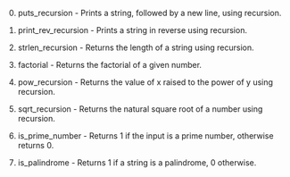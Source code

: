 0. puts_recursion - Prints a string, followed by a new line, using recursion.

1. print_rev_recursion - Prints a string in reverse using recursion.

2. strlen_recursion - Returns the length of a string using recursion.

3. factorial - Returns the factorial of a given number.

4. pow_recursion - Returns the value of x raised to the power of y using recursion.

5. sqrt_recursion - Returns the natural square root of a number using recursion.

6. is_prime_number - Returns 1 if the input is a prime number, otherwise returns 0.

7. is_palindrome - Returns 1 if a string is a palindrome, 0 otherwise.
